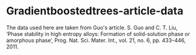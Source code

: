 # Gradientboostedtrees-article-data
The data used here are taken from Guo's article.
S. Guo and C. T. Liu, ‘Phase stability in high entropy alloys: Formation of solid-solution phase or amorphous phase’, Prog. Nat. Sci. Mater. Int., vol. 21, no. 6, pp. 433–446, 2011.

